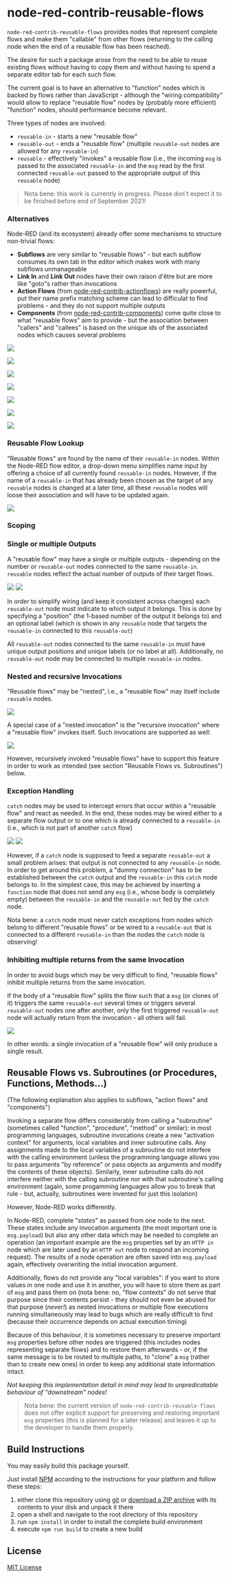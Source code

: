 # node-red-contrib-reusable-flows #

`node-red-contrib-reusable-flows` provides nodes that represent complete flows and make them "callable" from other flows (returning to the calling node when the end of a reusable flow has been reached).

The desire for such a package arose from the need to be able to reuse existing flows without having to copy them and without having to spend a separate editor tab for each such flow.

The current goal is to have an alternative to "function" nodes which is backed by flows rather than JavaScript - although the "wiring compatibility" would allow to replace "reusable flow" nodes by (probably more efficient) "function" nodes, should performance become relevant.

Three types of nodes are involved:

* `reusable-in` - starts a new "reusable flow"
* `reusable-out` - ends a "reusable flow" (multiple `reusable-out` nodes are allowed for any `reusable-in`)
* `reusable` - effectively "invokes" a reusable flow (i.e., the incoming `msg` is passed to the associated `reusable-in` and the `msg` read by the first connected `reusable-out` passed to the appropriate output of this `reusable` node)

> Nota bene: this work is currently in progress. Please don't expect it to be finished before end of September 2021!

### Alternatives ###

Node-RED (and its ecosystem) already offer some mechanisms to structure non-trivial flows:

* **Subflows** are very similar to "reusable flows" - but each subflow consumes its own tab in the editor which makes work with many subflows unmanageable
* **Link In** and **Link Out** nodes have their own raison d'être but are more like "goto"s rather than invocations
* **Action Flows** (from [node-red-contrib-actionflows](https://flows.nodered.org/node/node-red-contrib-actionflows)) are really powerful, put their name prefix matching scheme can lead to difficulat to find problems - and they do not support multiple outputs
* **Components** (from [node-red-contrib-components](https://flows.nodered.org/node/node-red-contrib-components)) come quite close to what "reusable flows" aim to provide - but the association between "callers" and "callees" is based on the unique ids of the associated nodes which causes several problems


![](reusable-flows.png)

![](reusables-on-same-tab.png)

![](reusables-on-different-tab-I.png)

![](reusables-on-different-tab-II.png)

![](incorrect-reusable-nodes.png)

![](incorrect-reusable-in-nodes.png)

![](incorrect-reusable-out-nodes.png)




### Reusable Flow Lookup ###

"Reusable flows" are found by the name of their `reusable-in` nodes. Within the Node-RED flow editor, a drop-down menu simplifies name input by offering a choice of all currently found `reusable-in` nodes. However, if the name of a `reusable-in` that has already been chosen as the target of any `reusable` nodes is changed at a later time, all these `reusable` nodes will loose their association and will have to be updated again.

![](reusables-on-same-tab.png)


### Scoping ###


### Single or multiple Outputs ###

A "reusable flow" may have a single or multiple outputs - depending on the number or `reusable-out` nodes connected to the same `reusable-in`. `reusable` nodes reflect the actual number of outputs of their target flows.

![](reusable-flow-with-single-output.png)
![](reusable-flow-with-multiple-outputs.png)

In order to simplify wiring (and keep it consistent across changes) each `reusable-out` node must indicate to which output it belongs. This is done by specifying a "position" (the 1-based number of the output it belongs to) and an optional label (which is shown in any `reusable` node that targets the `reusable-in` connected to this `reusable-out`)

All `reusable-out` nodes connected to the same `reusable-in` must have unique output positions and unique labels (or no label at all). Additionally, no `reusable-out` node may be connected to multiple `reusable-in` nodes.

### Nested and recursive Invocations ###

"Reusable flows" may be "nested", i.e., a "reusable flow" may itself include `reusable` nodes.

![](nested-invocations.png)

A special case of a "nested invocation" is the "recursive invocation" where a "reusable flow" invokes itself. Such invocations are supported as well:

![](recursive-invocations.png)

However, recursively invoked "reusable flows" have to support this feature in order to work as intended (see section "Reusable Flows vs. Subroutines") below.

### Exception Handling ###

`catch` nodes may be used to intercept errors that occur within a "reusable flow" and react as needed. In the end, these nodes may be wired either to a separate flow output or to one which is already connected to a `reusable-in` (i.e., which is not part of another `catch` flow)

![](catch-with-common-output.png)
![](catch-with-separate-outputs.png)

However, if a `catch` node is supposed to feed a separate `reusable-out` a small problem arises: that output is not connected to any `reusable-in` node. In order to get around this problem, a "dummy connection" has to be established between the `catch` output and the `reusable-in` this `catch` node belongs to. In the simplest case, this may be achieved by inserting a `function` node that does not send any `msg` (i.e., whose body is completely empty) between the `reusable-in` and the `reusable-out` fed by the `catch` node.

Nota bene: a `catch` node must never catch exceptions from nodes which belong to different "reusable flows" or be wired to a `reusable-out` that is connected to a different `reusable-in` than the nodes the `catch` node is observing!




### Inhibiting multiple returns from the same Invocation ###

In order to avoid bugs which may be very difficult to find, "reusable flows" inhibit multiple returns from the same invocation.

If the body of a "reusable flow" splits the flow such that a `msg` (or clones of it) triggers the same `reusable-out` several times or triggers several `reusable-out` nodes one after another, only the first triggered `reusable-out` node will actually return from the invocation - all others will fail.

![](multiple-returns.png)

In other words: a single invocation of a "reusable flow" will only produce a single result.

## Reusable Flows vs. Subroutines (or Procedures, Functions, Methods...) ##

(The following explanation also applies to subflows, "action flows" and "components")

Invoking a separate flow differs considerably from calling a "subroutine" (sometimes called "function", "procedure", "method" or similar): in most programming languages, subroutine invocations create a new "activation context" for arguments, local variables and inner subroutine calls. Any assignments made to the local variables of a subroutine do not interfere with the calling environment (unless the programming language allows you to pass arguments "by reference" or pass objects as arguments and modify the contents of these objects). Similarly, inner subroutine calls do not interfere neither with the calling subroutine nor with that subroutine's calling environment (again, some progamming languages allow you to break that rule - but, actually, subroutines were invented for just this isolation)

However, Node-RED works differently.

In Node-RED, complete "_states_" as passed from one node to the next. These states include any invocation arguments (the most important one is `msg.payload`) but also any other data which may be needed to complete an operation (an important example are the `msg` properties set by an `HTTP in` node which are later used by an `HTTP out` node to respond an incoming request). The results of a node operation are often saved into `msg.payload` again, effectively overwriting the initial invocation argument.

Additionally, flows do not provide any "local variables": if you want to store values in one node and use it in another, you will have to store them as part of `msg` and pass them on (nota bene: no, "flow contexts" do not serve that purpose since their contents persist - they should not even be abused for that purpose (_never!_) as nested invocations or multiple flow executions running simultaneously may lead to bugs which are really difficult to find (because their occurrence depends on actual execution timing)

Because of this behaviour, it is sometimes necessary to preserve important `msg` properties before other nodes are triggered (this includes nodes representing separate flows) and to restore them afterwards - or, if the same message is to be routed to multiple paths, to "clone" a `msg` (rather than to create new ones) in order to keep any additional state information intact.

_Not keeping this implementation detail in mind may lead to unpredicatable behaviour of "downstream" nodes!_

> Nota bene: the current version of `node-red-contrib-reusable-flows` does not offer explicit support for preserving and restoring important `msg` properties (this is planned for a later release) and leaves it up to the developer to handle them properly.





## Build Instructions ##

You may easily build this package yourself.

Just install [NPM](https://docs.npmjs.com/) according to the instructions for your platform and follow these steps:

1. either clone this repository using [git](https://git-scm.com/) or [download a ZIP archive](https://github.com/rozek/node-red-contrib-reusable-flows/archive/refs/heads/main.zip) with its contents to your disk and unpack it there 
2. open a shell and navigate to the root directory of this repository
3. run `npm install` in order to install the complete build environment
4. execute `npm run build` to create a new build

## License ##

[MIT License](LICENSE.md)
